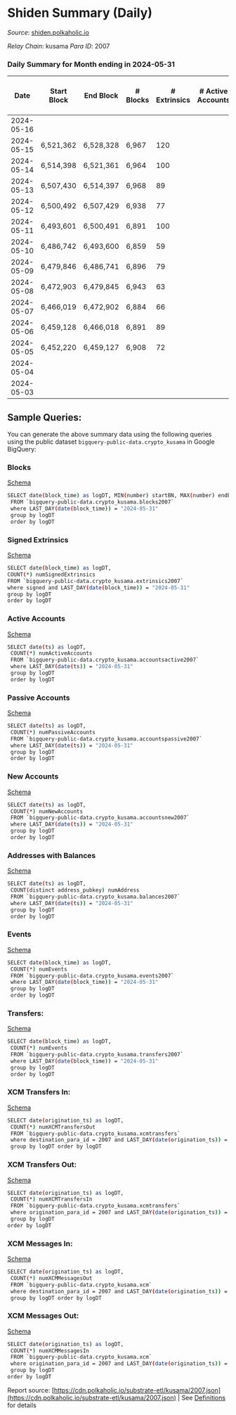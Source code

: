 # Shiden Summary (Daily)

_Source_: [shiden.polkaholic.io](https://shiden.polkaholic.io)

*Relay Chain*: kusama
*Para ID*: 2007



### Daily Summary for Month ending in 2024-05-31


| Date    | Start Block | End Block | # Blocks | # Extrinsics | # Active Accounts | # Passive Accounts | # New Accounts | # Addresses | # Events  | # Transfers ($USD) | # XCM Transfers In ($USD) | # XCM Transfers Out ($USD) | # XCM In | # XCM Out | Issues |
|---------|-------------|-----------|----------|--------------|-------------------|--------------------|----------------|-------------|-----------|--------------------|---------------------------|----------------------------|----------|-----------|--------|
| 2024-05-16 |  |  |  |  |  |  |  |  |  |   |   |   |  |  |  |
| 2024-05-15 | 6,521,362 | 6,528,328 | 6,967 | 120 |  |  |  | 646,896 | 36,565 | 6,990 ($14,793.54) |   |   |  |  |  |
| 2024-05-14 | 6,514,398 | 6,521,361 | 6,964 | 100 |  |  |  | 646,893 | 36,502 | 6,997 ($14,682.79) |   |   |  |  |  |
| 2024-05-13 | 6,507,430 | 6,514,397 | 6,968 | 89 |  |  |  | 646,888 | 36,562 | 6,994 ($4,346.99) |   |   |  |  |  |
| 2024-05-12 | 6,500,492 | 6,507,429 | 6,938 | 77 |  |  |  | 646,881 | 36,123 | 6,955 ($771.55) |   |   |  |  |  |
| 2024-05-11 | 6,493,601 | 6,500,491 | 6,891 | 100 |  |  |  | 646,877 | 35,862 | 6,948 ($22,118.34) |   |   |  |  |  |
| 2024-05-10 | 6,486,742 | 6,493,600 | 6,859 | 59 |  |  |  | 646,875 | 35,772 | 6,867 ($477.64) |   |   |  |  |  |
| 2024-05-09 | 6,479,846 | 6,486,741 | 6,896 | 79 |  |  |  | 646,872 | 36,108 | 6,917 ($7,431.38) |   |   |  |  |  |
| 2024-05-08 | 6,472,903 | 6,479,845 | 6,943 | 63 |  |  |  | 646,870 | 36,243 | 6,966 ($19,890.62) |   |   |  |  |  |
| 2024-05-07 | 6,466,019 | 6,472,902 | 6,884 | 66 |  |  |  | 646,867 | 35,865 | 6,917 ($26,936.06) |   |   |  |  |  |
| 2024-05-06 | 6,459,128 | 6,466,018 | 6,891 | 89 |  |  |  | 646,866 | 36,315 | 6,934 ($31,337.28) |   |   |  |  |  |
| 2024-05-05 | 6,452,220 | 6,459,127 | 6,908 | 72 |  |  |  | 646,862 | 36,048 | 6,934 ($5,468.17) |   |   |  |  |  |
| 2024-05-04 |  |  |  |  |  |  |  | 646,862 |  |   |   |   |  |  |  |
| 2024-05-03 |  |  |  |  |  |  |  | 646,859 |  |   |   |   |  |  |  |

## Sample Queries:
You can generate the above summary data using the following queries using the public dataset `bigquery-public-data.crypto_kusama` in Google BigQuery:


### Blocks 

[Schema](https://github.com/colorfulnotion/substrate-etl/blob/main/schema/blocks.json)

```bash
SELECT date(block_time) as logDT, MIN(number) startBN, MAX(number) endBN, COUNT(*) numBlocks 
 FROM `bigquery-public-data.crypto_kusama.blocks2007`  
 where LAST_DAY(date(block_time)) = "2024-05-31" 
 group by logDT 
 order by logDT
```

### Signed Extrinsics 

[Schema](https://github.com/colorfulnotion/substrate-etl/blob/main/schema/extrinsics.json)

```bash
SELECT date(block_time) as logDT, 
COUNT(*) numSignedExtrinsics 
FROM `bigquery-public-data.crypto_kusama.extrinsics2007`  
where signed and LAST_DAY(date(block_time)) = "2024-05-31" 
group by logDT 
order by logDT
```

### Active Accounts 

[Schema](https://github.com/colorfulnotion/substrate-etl/blob/main/schema/accountsactive.json)

```bash
SELECT date(ts) as logDT, 
 COUNT(*) numActiveAccounts 
 FROM `bigquery-public-data.crypto_kusama.accountsactive2007` 
 where LAST_DAY(date(ts)) = "2024-05-31" 
 group by logDT 
 order by logDT
```

### Passive Accounts 

[Schema](https://github.com/colorfulnotion/substrate-etl/blob/main/schema/accountspassive.json)

```bash
SELECT date(ts) as logDT, 
 COUNT(*) numPassiveAccounts 
 FROM `bigquery-public-data.crypto_kusama.accountspassive2007` 
 where LAST_DAY(date(ts)) = "2024-05-31" 
 group by logDT 
 order by logDT
```

### New Accounts 

[Schema](https://github.com/colorfulnotion/substrate-etl/blob/main/schema/accountsnew.json)

```bash
SELECT date(ts) as logDT, 
 COUNT(*) numNewAccounts 
 FROM `bigquery-public-data.crypto_kusama.accountsnew2007` 
 where LAST_DAY(date(ts)) = "2024-05-31" 
 group by logDT
 order by logDT
```

### Addresses with Balances 

[Schema](https://github.com/colorfulnotion/substrate-etl/blob/main/schema/balances.json)

```bash
SELECT date(ts) as logDT,
 COUNT(distinct address_pubkey) numAddress 
 FROM `bigquery-public-data.crypto_kusama.balances2007` 
 where LAST_DAY(date(ts)) = "2024-05-31" 
 group by logDT 
 order by logDT
```

### Events 

[Schema](https://github.com/colorfulnotion/substrate-etl/blob/main/schema/events.json)

```bash
SELECT date(block_time) as logDT, 
 COUNT(*) numEvents 
 FROM `bigquery-public-data.crypto_kusama.events2007` 
 where LAST_DAY(date(block_time)) = "2024-05-31" 
 group by logDT 
 order by logDT
```

### Transfers:

[Schema](https://github.com/colorfulnotion/substrate-etl/blob/main/schema/transfers.json)

```bash
SELECT date(block_time) as logDT, 
 COUNT(*) numEvents 
 FROM `bigquery-public-data.crypto_kusama.transfers2007` 
 where LAST_DAY(date(block_time)) = "2024-05-31" 
 group by logDT 
 order by logDT
```

### XCM Transfers In: 

[Schema](https://github.com/colorfulnotion/substrate-etl/blob/main/schema/xcmtransfers.json)

```bash
SELECT date(origination_ts) as logDT, 
 COUNT(*) numXCMTransfersOut 
 FROM `bigquery-public-data.crypto_kusama.xcmtransfers` 
 where destination_para_id = 2007 and LAST_DAY(date(origination_ts)) = "2024-05-31" 
 group by logDT order by logDT
```

### XCM Transfers Out: 

[Schema](https://github.com/colorfulnotion/substrate-etl/blob/main/schema/xcmtransfers.json)

```bash
SELECT date(origination_ts) as logDT, 
 COUNT(*) numXCMTransfersIn 
 FROM `bigquery-public-data.crypto_kusama.xcmtransfers` 
 where origination_para_id = 2007 and LAST_DAY(date(origination_ts)) = "2024-05-31" 
 group by logDT 
order by logDT
```

### XCM Messages In: 

[Schema](https://github.com/colorfulnotion/substrate-etl/blob/main/schema/xcm.json)

```bash
SELECT date(origination_ts) as logDT, 
 COUNT(*) numXCMMessagesOut 
 FROM `bigquery-public-data.crypto_kusama.xcm` 
 where destination_para_id = 2007 and LAST_DAY(date(origination_ts)) = "2024-05-31" 
 group by logDT order by logDT
```

### XCM Messages Out: 

[Schema](https://github.com/colorfulnotion/substrate-etl/blob/main/schema/xcm.json)

```bash
SELECT date(origination_ts) as logDT, 
 COUNT(*) numXCMMessagesIn 
 FROM `bigquery-public-data.crypto_kusama.xcm` 
 where origination_para_id = 2007 and LAST_DAY(date(origination_ts)) = "2024-05-31" 
 group by logDT 
order by logDT
```


Report source: [https://cdn.polkaholic.io/substrate-etl/kusama/2007.json](https://cdn.polkaholic.io/substrate-etl/kusama/2007.json) | See [Definitions](/DEFINITIONS.md) for details
